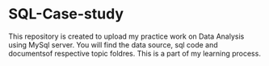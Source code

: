 # SQL-Case-study
This repository is created to upload my practice work on Data Analysis using MySql server. 
You will find the data source, sql code and documentsof respective topic foldres.
This is a part of my learning process.
